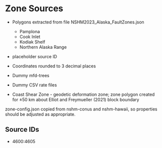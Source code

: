 # Zone Sources

* Polygons extracted from file NSHM2023_Alaska_FaultZones.json
  * Pamplona
  * Cook Inlet
  * Kodiak Shelf
  * Northern Alaska Range
* placeholder source ID
* Coordinates rounded to 3 decimal places
* Dummy mfd-trees
* Dummy CSV rate files

* Coast Shear Zone - geodetic deformation zone; zone polygon created for ±50 km about
  Elliot and Freymueller (2021) block boundary

zone-config.json copied from nshm-conus and nshm-hawaii, so properties
should be adjusted as appropriate.

## Source IDs

* 4600:4605
